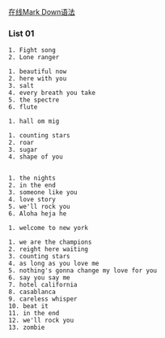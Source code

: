 [在线Mark Down语法](https://markdown.com.cn/basic-syntax/links.html)

### List 01

    1. Fight song
    2. Lone ranger

    1. beautiful now
    2. here with you
    3. salt
    4. every breath you take
    5. the spectre
    6. flute

    1. hall om mig
    
    1. counting stars
    2. roar
    3. sugar
    4. shape of you


    1. the nights
    2. in the end
    3. someone like you
    4. love story
    5. we'll rock you 
    6. Aloha heja he

    1. welcome to new york

    1. we are the champions
    2. reight here waiting
    3. counting stars
    4. as long as you love me
    5. nothing's gonna change my love for you
    6. say you say me
    7. hotel california
    8. casablanca
    9. careless whisper
    10. beat it
    11. in the end
    12. we'll rock you
    13. zombie
    